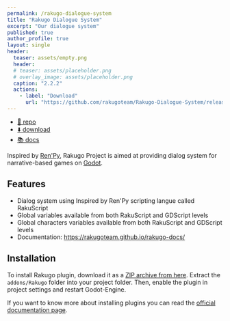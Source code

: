 ```yaml
---
permalink: /rakugo-dialogue-system
title: "Rakugo Dialogue System"
excerpt: "Our dialogue system"
published: true
author_profile: true
layout: single
header:
  teaser: assets/empty.png
  header:
  # teaser: assets/placeholder.png
  # overlay_image: assets/placeholder.png
  caption: "2.2.2"
  actions:
    - label: "Download"
      url: "https://github.com/rakugoteam/Rakugo-Dialogue-System/releases/latest"
---
```


- [🌳 repo](https://github.com/rakugoteam/Rakugo-Dialogue-System/)
- [⬇️ download](https://github.com/rakugoteam/Rakugo-Dialogue-System/releases/latest)
- [📚 docs](https://rakugoteam.github.io/rakugo-docs/)

Inspired by [Ren'Py], Rakugo Project is aimed at providing dialog system for narrative-based games on [Godot].

## Features

- Dialog system using Inspired by Ren'Py scripting langue called RakuScript
- Global variables available from both RakuScript and GDScript levels
- Global characters variables available from both RakuScript and GDScript levels
- Documentation: <https://rakugoteam.github.io/rakugo-docs/>

## Installation

To install Rakugo plugin, download it as a [ZIP archive from here](https://github.com/rakugoteam/Rakugo-Dialogue-System/releases).
Extract the `addons/Rakugo` folder into your project folder. Then, enable the plugin in project settings and restart Godot-Engine.

If you want to know more about installing plugins you can read the
[official documentation page](https://docs.godotengine.org/en/stable/tutorials/plugins/editor/installing_plugins.html).

[Ren'Py]: https://www.renpy.org
[Godot]: https://godotengine.org

